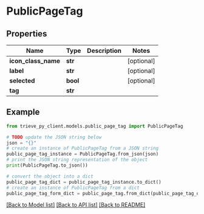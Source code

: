 # PublicPageTag


## Properties

Name | Type | Description | Notes
------------ | ------------- | ------------- | -------------
**icon_class_name** | **str** |  | [optional] 
**label** | **str** |  | [optional] 
**selected** | **bool** |  | [optional] 
**tag** | **str** |  | 

## Example

```python
from trieve_py_client.models.public_page_tag import PublicPageTag

# TODO update the JSON string below
json = "{}"
# create an instance of PublicPageTag from a JSON string
public_page_tag_instance = PublicPageTag.from_json(json)
# print the JSON string representation of the object
print(PublicPageTag.to_json())

# convert the object into a dict
public_page_tag_dict = public_page_tag_instance.to_dict()
# create an instance of PublicPageTag from a dict
public_page_tag_form_dict = public_page_tag.from_dict(public_page_tag_dict)
```
[[Back to Model list]](../README.md#documentation-for-models) [[Back to API list]](../README.md#documentation-for-api-endpoints) [[Back to README]](../README.md)


